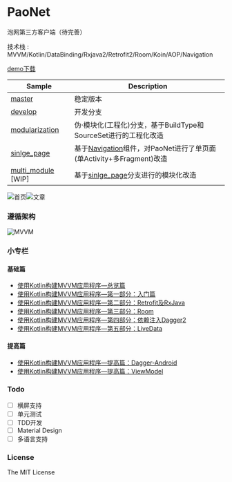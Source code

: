 # PaoNet
泡网第三方客户端（待完善）

技术栈 : MVVM/Kotlin/DataBinding/Rxjava2/Retrofit2/Room/Koin/AOP/Navigation

[demo下载](demo.apk)



| Sample                                                       | Description                                                  |
| ------------------------------------------------------------ | ------------------------------------------------------------ |
| [master](https://github.com/ditclear/PaoNet)                 | 稳定版本                                                     |
| [develop](https://github.com/ditclear/PaoNet/tree/develop)   | 开发分支                                                     |
| [modularization](https://github.com/ditclear/PaoNet/tree/modularization) | 伪·模块化(工程化)分支，基于BuildType和SourceSet进行的工程化改造 |
| [sinlge_page](https://github.com/ditclear/PaoNet/tree/single_page) | 基于[Navigation](https://developer.android.google.cn/topic/libraries/architecture/navigation/navigation-implementing)组件，对PaoNet进行了单页面(单Activity+多Fragment)改造 |
| [multi_module](https://github.com/ditclear/PaoNet/tree/multi_module) [WIP] | 基于[sinlge_page](https://github.com/ditclear/PaoNet/tree/single_page)分支进行的模块化改造 |





![首页](screenshot/home.png)![文章](screenshot/article.png)



### 遵循架构

![MVVM](http://upload-images.jianshu.io/upload_images/3722695-70230207c39b8601.png?imageMogr2/auto-orient/strip%7CimageView2/2/w/1240)


### 小专栏
#### 基础篇
- [使用Kotlin构建MVVM应用程序—总览篇](https://www.jianshu.com/p/77e42aebd7bb)
- [使用Kotlin构建MVVM应用程序—第一部分：入门篇](https://www.jianshu.com/p/80926d9e64f7)
- [使用Kotlin构建MVVM应用程序—第二部分：Retrofit及RxJava](https://www.jianshu.com/p/8993b247947a)
- [使用Kotlin构建MVVM应用程序—第三部分：Room](https://www.jianshu.com/p/264d7d0608f0)
- [使用Kotlin构建MVVM应用程序—第四部分：依赖注入Dagger2](https://www.jianshu.com/p/da77266970d8)
- [使用Kotlin构建MVVM应用程序—第五部分：LiveData](https://xiaozhuanlan.com/topic/9753861024)

#### 提高篇
- [使用Kotlin构建MVVM应用程序—提高篇：Dagger-Android](https://xiaozhuanlan.com/topic/6093518472)
- [使用Kotlin构建MVVM应用程序—提高篇：ViewModel](https://xiaozhuanlan.com/topic/6705498213)
### Todo

- [ ] 横屏支持
- [ ] 单元测试
- [ ] TDD开发
- [ ] Material Design
- [ ] 多语言支持

### License

The MIT License 

